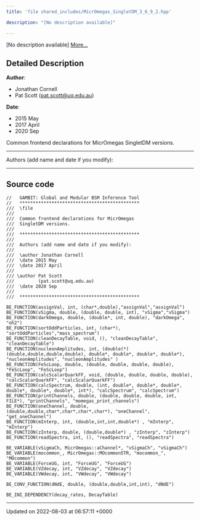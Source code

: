 ```yaml
---
title: 'file shared_includes/MicrOmegas_SingletDM_3_6_9_2.hpp'

description: "[No description available]"

---
```







[No description available] [More...](#detailed-description)

## Detailed Description


**Author**: 

  * Jonathan Cornell 
  * Pat Scott ([pat.scott@uq.edu.au](mailto:pat.scott@uq.edu.au)) 


**Date**: 

  * 2015 May 
  * 2017 April
  * 2020 Sep


Common frontend declarations for MicrOmegas SingletDM versions.



------------------

Authors (add name and date if you modify):



------------------




## Source code

```
//   GAMBIT: Global and Modular BSM Inference Tool
//   *********************************************
///  \file
///
///  Common frontend declarations for MicrOmegas
///  SingletDM versions.
///
///  *********************************************
///
///  Authors (add name and date if you modify):
///
///  \author Jonathan Cornell
///  \date 2015 May
///  \date 2017 April
///
/// \author Pat Scott
///         (pat.scott@uq.edu.au)
///  \date 2020 Sep
///
///  *********************************************

BE_FUNCTION(assignVal, int, (char*,double),"assignVal","assignVal")
BE_FUNCTION(vSigma, double, (double, double, int), "vSigma","vSigma")
BE_FUNCTION(darkOmega, double, (double*, int, double), "darkOmega", "oh2")
BE_FUNCTION(sortOddParticles, int, (char*), "sortOddParticles","mass_spectrum")
BE_FUNCTION(cleanDecayTable, void, (), "cleanDecayTable", "cleanDecayTable")
BE_FUNCTION(nucleonAmplitudes, int, (double(*)(double,double,double,double), double*, double*, double*, double*), "nucleonAmplitudes", "nucleonAmplitudes" )
BE_FUNCTION(FeScLoop, double, (double, double, double, double), "FeScLoop", "FeScLoop")
BE_FUNCTION(calcScalarQuarkFF, void, (double, double, double, double), "calcScalarQuarkFF", "calcScalarQuarkFF")
BE_FUNCTION(calcSpectrum, double, (int, double*, double*, double*, double*, double*, double*, int*), "calcSpectrum", "calcSpectrum")
BE_FUNCTION(printChannels, double, (double, double, double, int, FILE*), "printChannels", "momegas_print_channels")
BE_FUNCTION(oneChannel, double, (double,double,char*,char*,char*,char*), "oneChannel", "get_oneChannel")
BE_FUNCTION(mInterp, int, (double,int,int,double*) , "mInterp", "mInterp")
BE_FUNCTION(zInterp, double, (double,double*) , "zInterp", "zInterp")
BE_FUNCTION(readSpectra, int, (), "readSpectra", "readSpectra")

BE_VARIABLE(vSigmaCh, MicrOmegas::aChannel*, "vSigmaCh", "vSigmaCh")
BE_VARIABLE(mocommon_, MicrOmegas::MOcommonSTR, "mocommon_", "MOcommon")
BE_VARIABLE(ForceUG, int, "ForceUG", "ForceUG")
BE_VARIABLE(VZdecay, int, "VZdecay", "VZdecay")
BE_VARIABLE(VWdecay, int, "VWdecay", "VWdecay")

BE_CONV_FUNCTION(dNdE, double, (double,double,int,int), "dNdE")

BE_INI_DEPENDENCY(decay_rates, DecayTable)
```


-------------------------------

Updated on 2022-08-03 at 06:57:11 +0000

